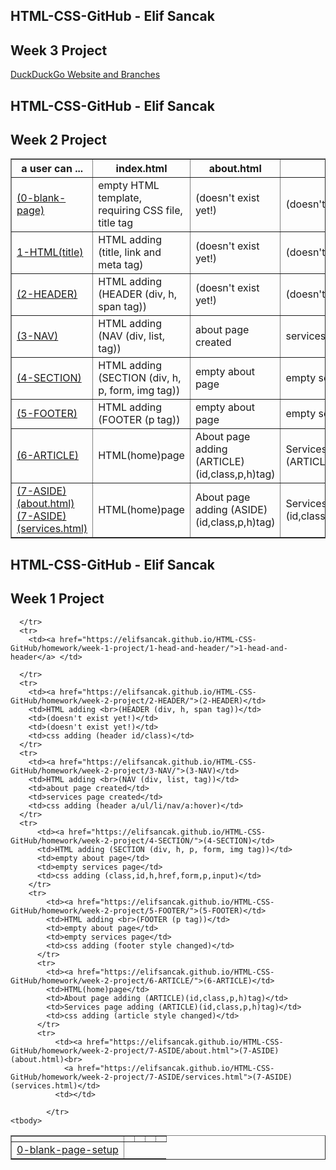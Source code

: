 ## HTML-CSS-GitHub - Elif Sancak

## Week 3 Project 

<html lang="en">

<head>
  <meta charset="utf-8">

</head>

<body>

<a href="https://elifsancak.github.io/HTML-CSS-GitHub/homework/week-3-project/index.html">DuckDuckGo Website and Branches</a><br>
## HTML-CSS-GitHub - Elif Sancak

## Week 2 Project 
  <table width="75%" border="1">
    <thead>
      <tr>
        <th>a user can ...</th>
        <th>index.html</th>
        <th>about.html</th>
        <th>services.html</th>
        <th>CSS</th>
      </tr>
    </thead>
    <tbody>
      <tr>
        <td><a href="https://elifsancak.github.io/HTML-CSS-GitHub/homework/week-2-project/0-blank-page-setup/">(0-blank-page)</a> </td>
        <td>empty HTML template, requiring CSS file, title tag</td>
        <td>(doesn't exist yet!)</td>
        <td>(doesn't exist yet!)</td>
        <td>empty CSS file</td>
      </tr>
      <tr>
        <td><a href="https://elifsancak.github.io/HTML-CSS-GitHub/homework/week-2-project/1-HTML(title)/">1-HTML(title)</a> </td>
        <td>HTML adding <br>(title, link and meta tag)</td>
        <td>(doesn't exist yet!)</td>
        <td>(doesn't exist yet!)</td>
        <td>css page created(body css added)</td>
      </tr>
      <tr>
        <td><a href="https://elifsancak.github.io/HTML-CSS-GitHub/homework/week-2-project/2-HEADER/">(2-HEADER)</td>
        <td>HTML adding <br>(HEADER (div, h, span tag))</td>
        <td>(doesn't exist yet!)</td>
        <td>(doesn't exist yet!)</td>
        <td>css adding (header id/class)</td>
      </tr>
      <tr>
        <td><a href="https://elifsancak.github.io/HTML-CSS-GitHub/homework/week-2-project/3-NAV/">(3-NAV)</td>
        <td>HTML adding <br>(NAV (div, list, tag))</td>
        <td>about page created</td>
        <td>services page created</td>
        <td>css adding (header a/ul/li/nav/a:hover)</td>
      </tr>
      <tr>
          <td><a href="https://elifsancak.github.io/HTML-CSS-GitHub/homework/week-2-project/4-SECTION/">(4-SECTION)</td>
          <td>HTML adding (SECTION (div, h, p, form, img tag))</td>
          <td>empty about page</td>
          <td>empty services page</td>
          <td>css adding (class,id,h,href,form,p,input)</td>
        </tr>
        <tr>
            <td><a href="https://elifsancak.github.io/HTML-CSS-GitHub/homework/week-2-project/5-FOOTER/">(5-FOOTER)</td>
            <td>HTML adding <br>(FOOTER (p tag))</td>
            <td>empty about page</td>
            <td>empty services page</td>
            <td>css adding (footer style changed)</td>
          </tr>
          <tr>
            <td><a href="https://elifsancak.github.io/HTML-CSS-GitHub/homework/week-2-project/6-ARTICLE/">(6-ARTICLE)</td>
            <td>HTML(home)page</td>
            <td>About page adding (ARTICLE)(id,class,p,h)tag)</td>
            <td>Services page adding (ARTICLE)(id,class,p,h)tag)</td>
            <td>css adding (article style changed)</td>
          </tr>
          <tr>
              <td><a href="https://elifsancak.github.io/HTML-CSS-GitHub/homework/week-2-project/7-ASIDE/about.html">(7-ASIDE)(about.html)<br>
                <a href="https://elifsancak.github.io/HTML-CSS-GitHub/homework/week-2-project/7-ASIDE/services.html">(7-ASIDE)(services.html)</td>
              <td>HTML(home)page</td>
              <td>About page adding (ASIDE)(id,class,p,h)tag)</td>
              <td>Services page adding (ASIDE)(id,class,p,h,ul,form,button)tag)</td>
              <td>css adding (aside style changed)+(@media css code)</td>
            </tr>
    <tbody>
  </table>
            
## HTML-CSS-GitHub - Elif Sancak

## Week 1 Project 
  <table width="75%" border="1">
    <thead>
      <tr>
        <th></th>
        <th></th>
        <th></th>
        <th></th>
        <th></th>
      </tr>
    </thead>
    <tbody>
      <tr>
        <td><a href="https://elifsancak.github.io/HTML-CSS-GitHub/homework/week-1-project/0-blank-page-setup/">0-blank-page-setup</a> </td>
       
      </tr>
      <tr>
        <td><a href="https://elifsancak.github.io/HTML-CSS-GitHub/homework/week-1-project/1-head-and-header/">1-head-and-header</a> </td>
    
      </tr>
      <tr>
        <td><a href="https://elifsancak.github.io/HTML-CSS-GitHub/homework/week-2-project/2-HEADER/">(2-HEADER)</td>
        <td>HTML adding <br>(HEADER (div, h, span tag))</td>
        <td>(doesn't exist yet!)</td>
        <td>(doesn't exist yet!)</td>
        <td>css adding (header id/class)</td>
      </tr>
      <tr>
        <td><a href="https://elifsancak.github.io/HTML-CSS-GitHub/homework/week-2-project/3-NAV/">(3-NAV)</td>
        <td>HTML adding <br>(NAV (div, list, tag))</td>
        <td>about page created</td>
        <td>services page created</td>
        <td>css adding (header a/ul/li/nav/a:hover)</td>
      </tr>
      <tr>
          <td><a href="https://elifsancak.github.io/HTML-CSS-GitHub/homework/week-2-project/4-SECTION/">(4-SECTION)</td>
          <td>HTML adding (SECTION (div, h, p, form, img tag))</td>
          <td>empty about page</td>
          <td>empty services page</td>
          <td>css adding (class,id,h,href,form,p,input)</td>
        </tr>
        <tr>
            <td><a href="https://elifsancak.github.io/HTML-CSS-GitHub/homework/week-2-project/5-FOOTER/">(5-FOOTER)</td>
            <td>HTML adding <br>(FOOTER (p tag))</td>
            <td>empty about page</td>
            <td>empty services page</td>
            <td>css adding (footer style changed)</td>
          </tr>
          <tr>
            <td><a href="https://elifsancak.github.io/HTML-CSS-GitHub/homework/week-2-project/6-ARTICLE/">(6-ARTICLE)</td>
            <td>HTML(home)page</td>
            <td>About page adding (ARTICLE)(id,class,p,h)tag)</td>
            <td>Services page adding (ARTICLE)(id,class,p,h)tag)</td>
            <td>css adding (article style changed)</td>
          </tr>
          <tr>
              <td><a href="https://elifsancak.github.io/HTML-CSS-GitHub/homework/week-2-project/7-ASIDE/about.html">(7-ASIDE)(about.html)<br>
                <a href="https://elifsancak.github.io/HTML-CSS-GitHub/homework/week-2-project/7-ASIDE/services.html">(7-ASIDE)(services.html)</td>
              <td></td>
             
            </tr>
    <tbody>
  </table>          
            
            
</body>

</html>
